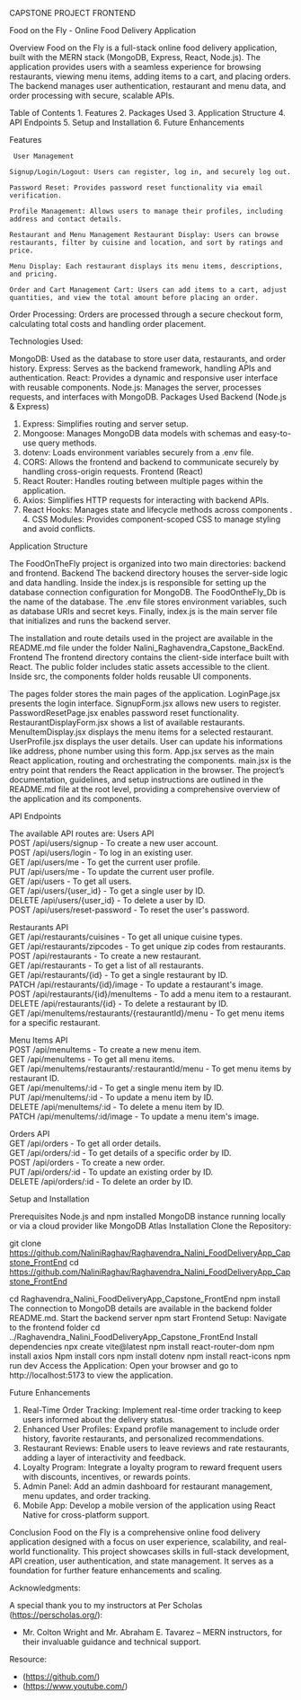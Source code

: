 CAPSTONE PROJECT FRONTEND

Food on the Fly - Online Food Delivery Application

Overview 
Food on the Fly is a full-stack online food delivery application, built with the MERN stack (MongoDB, Express, React, Node.js). The application provides users with a seamless experience for browsing restaurants, viewing menu items, adding items to a cart, and placing orders. The backend manages user authentication, restaurant and menu data, and order processing with secure, scalable APIs.

Table of Contents 
    1. Features
    2. Packages Used 
    3. Application Structure 
    4. API Endpoints
    5. Setup and Installation 
    6. Future Enhancements

Features

     User Management 

    Signup/Login/Logout: Users can register, log in, and securely log out. 

    Password Reset: Provides password reset functionality via email verification. 

    Profile Management: Allows users to manage their profiles, including address and contact details.

    Restaurant and Menu Management Restaurant Display: Users can browse restaurants, filter by cuisine and location, and sort by ratings and price.

    Menu Display: Each restaurant displays its menu items, descriptions, and pricing.

    Order and Cart Management Cart: Users can add items to a cart, adjust quantities, and view the total amount before placing an order. 

Order Processing: Orders are processed through a secure checkout form, calculating total costs and handling order placement.

Technologies Used:

 MongoDB: Used as the database to store user data, restaurants, and order history. Express: Serves as the backend framework, handling APIs and authentication.
 React: Provides a dynamic and responsive user interface with reusable components. Node.js: Manages the server, processes requests, and interfaces with MongoDB.
Packages Used Backend (Node.js & Express)
 1. Express: Simplifies routing and server setup. 
2. Mongoose: Manages MongoDB data models with schemas and easy-to-use query methods.
 3. dotenv: Loads environment variables securely from a .env file. 
4. CORS: Allows the frontend and backend to communicate securely by handling cross-origin requests.
Frontend (React) 
1. React Router: Handles routing between multiple pages within the application.
 2. Axios: Simplifies HTTP requests for interacting with backend APIs. 
3. React Hooks: Manages state and lifecycle methods across components
. 4. CSS Modules: Provides component-scoped CSS to manage styling and avoid conflicts.

Application Structure 

The FoodOnTheFly project is organized into two main directories: backend and frontend. Backend 
The backend directory houses the server-side logic and data handling. Inside the index.js is responsible for setting up the database connection configuration for MongoDB. The FoodOntheFly_Db is the name of the database.
The .env file stores environment variables, such as database URIs and secret keys. Finally, index.js is the main server file that initializes and runs the backend server.

 The installation and route details used in the project are available in the README.md file under the folder  Nalini_Raghavendra_Capstone_BackEnd. 
Frontend 
The frontend directory contains the client-side interface built with React. 
The public folder includes static assets accessible to the client.
 Inside src, the components folder holds reusable UI components.

The pages folder stores the main pages of the application. 
LoginPage.jsx presents the login interface. 
SignupForm.jsx allows new users to register.
 PasswordResetPage.jsx enables password reset functionality. 
RestaurantDisplayForm.jsx shows a list of available restaurants. 
MenuItemDisplay.jsx displays the menu items for a selected restaurant. 
UserProfile.jsx displays the user details. User can update his informations like
address, phone number using this form.
App.jsx serves as the main React application, routing and orchestrating the components. 
main.jsx is the entry point that renders the React application in the browser. 
The project’s documentation, guidelines, and setup instructions are outlined in the README.md file at the root level, providing a comprehensive overview of the application and its components.

API Endpoints

The available API routes are:
Users API  
POST /api/users/signup - To create a new user account.  
POST /api/users/login - To log in an existing user.  
GET /api/users/me - To get the current user profile.  
PUT /api/users/me - To update the current user profile.  
GET /api/users - To get all users.  
GET /api/users/{user_id} - To get a single user by ID.  
DELETE /api/users/{user_id} - To delete a user by ID.  
POST /api/users/reset-password - To reset the user's password.  

Restaurants API  
GET /api/restaurants/cuisines - To get all unique cuisine types.  
GET /api/restaurants/zipcodes - To get unique zip codes from restaurants.  
POST /api/restaurants - To create a new restaurant.  
GET /api/restaurants - To get a list of all restaurants.  
GET /api/restaurants/{id} - To get a single restaurant by ID.  
PATCH /api/restaurants/{id}/image - To update a restaurant's image.  
POST /api/restaurants/{id}/menuItems - To add a menu item to a restaurant.  
DELETE /api/restaurants/{id} - To delete a restaurant by ID.  
GET /api/menuItems/restaurants/{restaurantId}/menu - To get menu items for a specific restaurant.  

Menu Items API  
POST /api/menuItems - To create a new menu item.  
GET /api/menuItems - To get all menu items.  
GET /api/menuItems/restaurants/:restaurantId/menu - To get menu items by restaurant ID.  
GET /api/menuItems/:id - To get a single menu item by ID.  
PUT /api/menuItems/:id - To update a menu item by ID.  
DELETE /api/menuItems/:id - To delete a menu item by ID.  
PATCH /api/menuItems/:id/image - To update a menu item's image.  

Orders API  
GET /api/orders - To get all order details.  
GET /api/orders/:id - To get details of a specific order by ID.  
POST /api/orders - To create a new order.  
PUT /api/orders/:id - To update an existing order by ID.  
DELETE /api/orders/:id - To delete an order by ID.  

Setup and Installation

 Prerequisites Node.js and npm installed MongoDB instance running locally or via a cloud provider like MongoDB Atlas Installation Clone the Repository:

git clone https://github.com/NaliniRaghav/Raghavendra_Nalini_FoodDeliveryApp_Capstone_FrontEnd
cd https://github.com/NaliniRaghav/Raghavendra_Nalini_FoodDeliveryApp_Capstone_FrontEnd

cd Raghavendra_Nalini_FoodDeliveryApp_Capstone_FrontEnd
npm install
The connection to MongoDB details are available in the backend folder README.md.
Start the backend server
npm start
Frontend Setup:
 Navigate to the frontend folder
 cd ../Raghavendra_Nalini_FoodDeliveryApp_Capstone_FrontEnd
 Install dependencies
 npx create vite@latest
 npm install react-router-dom
 npm install axios
  Npm install cors
 npm install dotenv
 npm install react-icons
 npm run dev
 Access the Application:
 Open your browser and go to http://localhost:5173 to view the application.

  Future Enhancements 

  1. Real-Time Order Tracking: Implement real-time order tracking to keep users informed about the delivery status.
  2. Enhanced User Profiles: Expand profile management to include order history, favorite restaurants, and personalized recommendations.
  3. Restaurant Reviews: Enable users to leave reviews and rate restaurants, adding a layer of interactivity and feedback. 
 1. Loyalty Program: Integrate a loyalty program to reward frequent users with discounts, incentives, or rewards points.
  2. Admin Panel: Add an admin dashboard for restaurant management, menu updates, and order tracking. 
 2. Mobile App: Develop a mobile version of the application using React Native for cross-platform support.
 
   Conclusion
   Food on the Fly is a comprehensive online food delivery application designed with a focus on user experience, scalability, and real-world functionality. This project showcases skills in full-stack development, API creation, user authentication, and state management. It serves as a foundation for further feature enhancements and scaling.

  Acknowledgments:

A special thank you to my instructors at Per Scholas (https://perscholas.org/):

- Mr. Colton Wright and Mr. Abraham E. Tavarez – MERN instructors, for their invaluable guidance and technical support.

Resource:
 

- (https://github.com/)
- (https://www.youtube.com/)
